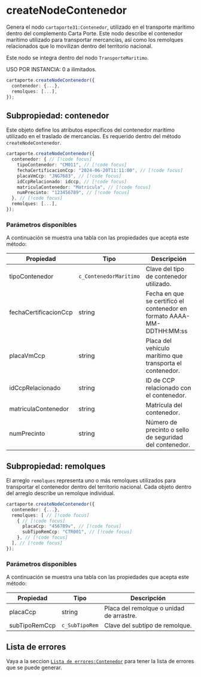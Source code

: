 # createNodeContenedor

Genera el nodo `cartaporte31:Contenedor`, utilizado en el transporte marítimo dentro del complemento Carta Porte. Este nodo describe el contenedor marítimo utilizado para transportar mercancías, así como los remolques relacionados que lo movilizan dentro del territorio nacional.

Este nodo se integra dentro del nodo `TransporteMaritimo`.

USO POR INSTANCIA: 0 a ilimitados.

```ts
cartaporte.createNodeContenedor({
  contenedor: {...},
  remolques: [...],
});
```

## Subpropiedad: contenedor

Este objeto define los atributos específicos del contenedor marítimo utilizado en el traslado de mercancías. Es requerido dentro del método `createNodeContenedor`.

```ts
cartaporte.createNodeContenedor({
  contenedor: { // [!code focus]
    tipoContenedor: "CM011", // [!code focus]
    fechaCertificacionCcp: "2024-06-20T11:11:00", // [!code focus]
    placaVmCcp: "JNG7683", // [!code focus]
    idCcpRelacionado: idccp, // [!code focus]
    matriculaContenedor: "Matricula", // [!code focus]
    numPrecinto: "123456789", // [!code focus]
  }, // [!code focus]
  remolques: [...],
});
```

### Parámetros disponibles

A continuación se muestra una tabla con las propiedades que acepta este método:

| Propiedad             | Tipo                   | Descripción                                                            |
| --------------------- | ---------------------- | ---------------------------------------------------------------------- |
| tipoContenedor        | `c_ContenedorMaritimo` | Clave del tipo de contenedor utilizado.                                |
| fechaCertificacionCcp | string                 | Fecha en que se certificó el contenedor en formato AAAA-MM-DDTHH:MM:ss |
| placaVmCcp            | string                 | Placa del vehículo marítimo que transporta el contenedor.              |
| idCcpRelacionado      | string                 | ID de CCP relacionado con el contenedor.                               |
| matriculaContenedor   | string                 | Matrícula del contenedor.                                              |
| numPrecinto           | string                 | Número de precinto o sello de seguridad del contenedor.                |

## Subpropiedad: remolques

El arreglo `remolques` representa uno o más remolques utilizados para transportar el contenedor dentro del territorio nacional. Cada objeto dentro del arreglo describe un remolque individual.

```ts
cartaporte.createNodeContenedor({
  contenedor: {...},
  remolques: [ // [!code focus]
    { // [!code focus]
      placaCcp: "456789v", // [!code focus]
      subTipoRemCcp: "CTR001", // [!code focus]
    }, // [!code focus]
  ], // [!code focus]
});
```

### Parámetros disponibles

A continuación se muestra una tabla con las propiedades que acepta este método:

| Propiedad     | Tipo           | Descripción                              |
| ------------- | -------------- | ---------------------------------------- |
| placaCcp      | string         | Placa del remolque o unidad de arrastre. |
| subTipoRemCcp | `c_SubTipoRem` | Clave del subtipo de remolque.           |

## Lista de errores

Vaya a la seccion <a href="/docs/v3.0/validador/lista-de-errores#contenedor">`Lista de errores:Contenedor`</a> para tener la lista de errores que se puede generar.

